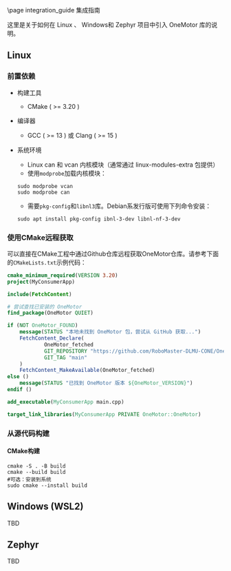 \page integration_guide 集成指南

这里是关于如何在 Linux 、 Windows和 Zephyr 项目中引入 OneMotor 库的说明。

## Linux

### 前置依赖

- 构建工具
    - CMake ( >= 3.20 )
- 编译器
    - GCC ( >= 13 ) 或 Clang ( >= 15 )
- 系统环境
    - Linux can 和 vcan 内核模块（通常通过 linux-modules-extra 包提供）
    - 使用`modprobe`加载内核模块：

    ```shell
    sudo modprobe vcan
    sudo modprobe can
    ```
    - 需要`pkg-config`和`libnl3`库。Debian系发行版可使用下列命令安装：

    ```shell
    sudo apt install pkg-config ibnl-3-dev libnl-nf-3-dev
    ```

### 使用CMake远程获取

可以直接在CMake工程中通过Github仓库远程获取OneMotor仓库。请参考下面的`CMakeLists.txt`示例代码：

```cmake
cmake_minimum_required(VERSION 3.20)
project(MyConsumerApp)

include(FetchContent)

# 尝试查找已安装的 OneMotor
find_package(OneMotor QUIET)

if (NOT OneMotor_FOUND)
    message(STATUS "本地未找到 OneMotor 包，尝试从 GitHub 获取...")
    FetchContent_Declare(
            OneMotor_fetched
            GIT_REPOSITORY "https://github.com/RoboMaster-DLMU-CONE/OneMotor"
            GIT_TAG "main"
    )
    FetchContent_MakeAvailable(OneMotor_fetched)
else ()
    message(STATUS "已找到 OneMotor 版本 ${OneMotor_VERSION}")
endif ()

add_executable(MyConsumerApp main.cpp)

target_link_libraries(MyConsumerApp PRIVATE OneMotor::OneMotor)
```

### 从源代码构建

#### CMake构建

```shell
cmake -S . -B build
cmake --build build
#可选：安装到系统
sudo cmake --install build
```

## Windows (WSL2)

TBD

## Zephyr

TBD